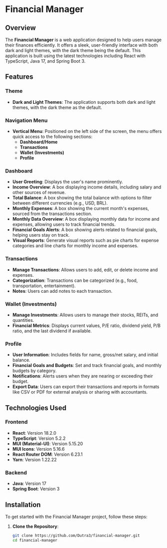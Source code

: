 # Financial Manager

## Overview
The **Financial Manager** is a web application designed to help users manage their finances efficiently. It offers a sleek, user-friendly interface with both dark and light themes, with the dark theme being the default. This application is built using the latest technologies including React with TypeScript, Java 17, and Spring Boot 3.

## Features

### Theme
- **Dark and Light Themes**: The application supports both dark and light themes, with the dark theme as the default.

### Navigation Menu
- **Vertical Menu**: Positioned on the left side of the screen, the menu offers quick access to the following sections:
  - **Dashboard/Home**
  - **Transactions**
  - **Wallet (Investments)**
  - **Profile**

### Dashboard
- **User Greeting**: Displays the user's name prominently.
- **Income Overview**: A box displaying income details, including salary and other sources of revenue.
- **Total Balance**: A box showing the total balance with options to filter between different currencies (e.g., USD, BRL).
- **Monthly Expenses**: A box showing the current month's expenses, sourced from the transactions section.
- **Monthly Data Overview**: A box displaying monthly data for income and expenses, allowing users to track financial trends.
- **Financial Goals Alerts**: A box showing alerts related to financial goals, helping users stay on track.
- **Visual Reports**: Generate visual reports such as pie charts for expense categories and line charts for monthly income and expenses.

### Transactions
- **Manage Transactions**: Allows users to add, edit, or delete income and expenses.
- **Categorization**: Transactions can be categorized (e.g., food, transportation, entertainment).
- **Notes**: Users can add notes to each transaction.

### Wallet (Investments)
- **Manage Investments**: Allows users to manage their stocks, REITs, and quantities.
- **Financial Metrics**: Displays current values, P/E ratio, dividend yield, P/B ratio, and the last dividend if available.

### Profile
- **User Information**: Includes fields for name, gross/net salary, and initial balance.
- **Financial Goals and Budgets**: Set and track financial goals, and monthly budgets by category.
- **Notifications**: Alerts users when they are nearing or exceeding their budget.
- **Export Data**: Users can export their transactions and reports in formats like CSV or PDF for external analysis or sharing with accountants.

## Technologies Used

### Frontend
- **React**: Version 18.2.0
- **TypeScript**: Version 5.2.2
- **MUI (Material-UI)**: Version 5.15.20
- **MUI Icons**: Version 5.16.6
- **React Router DOM**: Version 6.23.1
- **Yarn**: Version 1.22.22

### Backend
- **Java**: Version 17
- **Spring Boot**: Version 3

## Installation

To get started with the Financial Manager project, follow these steps:

1. **Clone the Repository**:
   ```bash
   git clone https://github.com/Dutra3/financial-manager.git
   cd financial-manager

